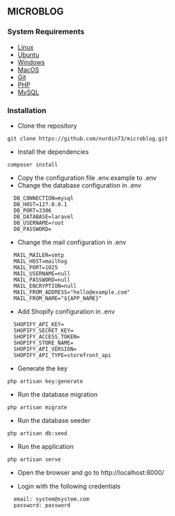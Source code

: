## MICROBLOG
### System Requirements
* [Linux](https://www.linux.org/download/ubuntu/)
* [Ubuntu](https://www.ubuntu.com/download/desktop)
* [Windows](https://www.microsoft.com/en-us/download/details.aspx?id=48212)
* [MacOS](https://www.apple.com/osx/)
* [Git](https://git-scm.com/downloads)
* [PHP](https://www.php.net/downloads.php)
* [MySQL](https://www.mysql.com/products/workbench/)

### Installation
* Clone the repository
``` 
git clone https://github.com/nurdin73/microblog.git
```
* Install the dependencies
```
composer install
```
* Copy the configuration file .env.example to .env
* Change the database configuration in .env
```
  DB_CONNECTION=mysql
  DB_HOST=127.0.0.1
  DB_PORT=3306
  DB_DATABASE=laravel
  DB_USERNAME=root
  DB_PASSWORD=  
```
* Change the mail configuration in .env
```
  MAIL_MAILER=smtp
  MAIL_HOST=mailhog
  MAIL_PORT=1025
  MAIL_USERNAME=null
  MAIL_PASSWORD=null
  MAIL_ENCRYPTION=null
  MAIL_FROM_ADDRESS="hello@example.com"
  MAIL_FROM_NAME="${APP_NAME}"
```
* Add Shopify configuration in .env
```
  SHOPIFY_API_KEY=
  SHOPIFY_SECRET_KEY=
  SHOPIFY_ACCESS_TOKEN=
  SHOPIFY_STORE_NAME=
  SHOPIFY_API_VERSION=
  SHOPIFY_API_TYPE=storefront_api
```

* Generate the key
```
php artisan key:generate
```
* Run the database migration
``` 
php artisan migrate
```
* Run the database seeder
``` 
php artisan db:seed
```
* Run the application
``` 
php artisan serve
```
* Open the browser and go to http://localhost:8000/

* Login with the following credentials
```
  email: system@system.com
  password: password
```